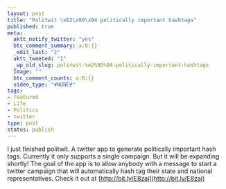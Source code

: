 ```yaml
--- 
layout: post
title: "Politwit \xE2\x80\x94 politically important hashtags"
published: true
meta: 
  aktt_notify_twitter: "yes"
  btc_comment_summary: a:0:{}
  _edit_last: "2"
  aktt_tweeted: "1"
  _wp_old_slug: politwit-%e2%80%94-politically-important-hashtags
  Image: ""
  btc_comment_counts: a:0:{}
  video_type: "#NONE#"
tags: 
- featured
- Life
- Politics
- twitter
type: post
status: publish
---
```

I just finished politwit. A twitter app to generate politically important hash tags. Currently it only supports a single campaign. But it will be expanding shortly! The goal of the app is to allow anybody with a message to start a twitter campaign that will automatically hash tag their state and national representatives. Check it out at [http://bit.ly/E8zaj](http://bit.ly/E8zaj)
